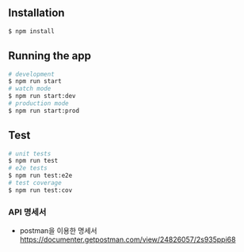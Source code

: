 ## Installation

```bash
$ npm install
```

## Running the app

```bash
# development
$ npm run start
# watch mode
$ npm run start:dev
# production mode
$ npm run start:prod
```

## Test

```bash
# unit tests
$ npm run test
# e2e tests
$ npm run test:e2e
# test coverage
$ npm run test:cov
```

### API 명세서

- postman을 이용한 명세서
  https://documenter.getpostman.com/view/24826057/2s935ppi68
